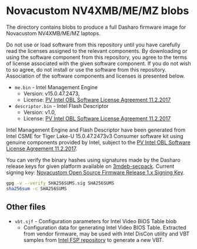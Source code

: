 # Novacustom NV4XMB/ME/MZ blobs

The directory contains blobs to produce a full Dasharo firmware image
for Novacustom NV4XMB/ME/MZ laptops.

Do not use or load software from this repository until you have carefully read
the licenses assigned to the relevant components. By downloading or using the
software component from this repository, you agree to the terms of license
associated with the given software component. If you do not wish to so agree,
do not install or use the software from this repository. Association of the
software components and licenses is presented below.

* `me.bin` - Intel Management Engine
  - Version: v15.0.47.2473,
  - License: [PV Intel OBL Software License Agreement 11.2.2017][INTEL SLA]
* `descriptor.bin` - Intel Flash Descriptor
  - Version: v1.0,
  - License: [PV Intel OBL Software License Agreement 11.2.2017][INTEL SLA]

Intel Management Engine and Flash Descriptor have been generated from Intel
CSME for Tiger Lake-U 15.0.47.2473v3 Consumer software kit using genuine
components provided by Intel, subject to the
[PV Intel OBL Software License Agreement 11.2.2017][INTEL SLA].

You can verify the binary hashes using signatures made by the Dasharo release
keys for given platform available on [3mdeb-secpack](https://github.com/3mdeb/3mdeb-secpack).
Current signing key:
[Novacustom Open Source Firmware Release 1.x Signing Key][KEY].

```bash
gpg -v --verify SHA256SUMS.sig SHA256SUMS
sha256sum -c SHA256SUMS
```

[INTEL SLA]: ../../licenses/pv%20intel%20obl%20software%20license%20agreement%2011.2.2017.pdf
[KEY]: https://github.com/3mdeb/3mdeb-secpack/blob/master/customer-keys/novacustom/novacustom-open-source-firmware-release-1.x-key.asc

## Other files

* `vbt.sjf` - Configuration parameters for Intel Video BIOS Table blob
  - Configuration data for generating Intel Video BIOS Table. Extracted from
    vendor firmware, may be used with Intel DisCon utility and VBT samples from
    [Intel FSP repository](https://github.com/intel/FSP/tree/master/TigerLakeFspBinPkg/Client/SampleCode/Vbt)
    to generate a new VBT.
